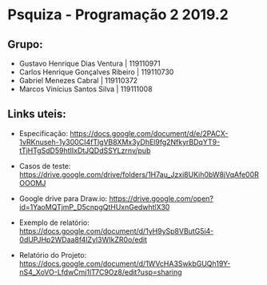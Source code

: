 # Psquiza - Programação 2 2019.2

## Grupo:

- Gustavo Henrique Dias Ventura  | 119110971
- Carlos Henrique Gonçalves Ribeiro | 119110730
- Gabriel Menezes Cabral | 119110372
- Marcos Vinícius Santos Silva | 119111008

## Links uteis:

- Especificação: https://docs.google.com/document/d/e/2PACX-1vRKnuseh-1y300CI4fTlgVB8XMx3yDhEl9fg2NfkyrBDqYT9-tTjHTgSdD59htIIxDtJQDdSSYLzrnv/pub

- Casos de teste: https://drive.google.com/drive/folders/1H7au_Jzxi8UKih0bW8jVqAfe00ROOOMJ

- Google drive para Draw.io: https://drive.google.com/open?id=1YaoMQTjmP_D5cnpgQtHUxnGedwhtlX30

- Exemplo de relatório: https://docs.google.com/document/d/1yH9ySp8VButG5i4-0dUPJHp2WDaa8f4IZyl3WIkZR0o/edit

- Relatório do Projeto: https://docs.google.com/document/d/1WVcHA3SwkbGUQh19Y-nS4_XoVO-LfdwCmj1lT7C9Oz8/edit?usp=sharing

